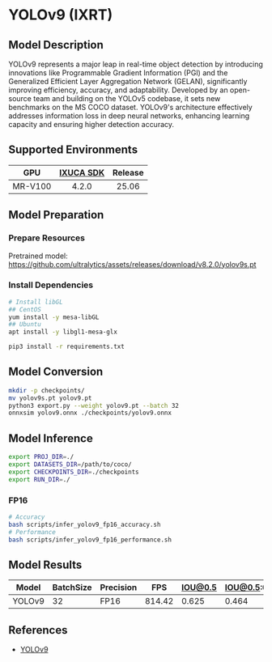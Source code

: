 # YOLOv9 (IXRT)

## Model Description

YOLOv9 represents a major leap in real-time object detection by introducing innovations like Programmable Gradient Information (PGI) and the Generalized Efficient Layer Aggregation Network (GELAN), significantly improving efficiency, accuracy, and adaptability. Developed by an open-source team and building on the YOLOv5 codebase, it sets new benchmarks on the MS COCO dataset. YOLOv9's architecture effectively addresses information loss in deep neural networks, enhancing learning capacity and ensuring higher detection accuracy.

## Supported Environments

| GPU    | [IXUCA SDK](https://gitee.com/deep-spark/deepspark#%E5%A4%A9%E6%95%B0%E6%99%BA%E7%AE%97%E8%BD%AF%E4%BB%B6%E6%A0%88-ixuca) | Release |
| :----: | :----: | :----: |
| MR-V100 | 4.2.0     |  25.06 |

## Model Preparation

### Prepare Resources

Pretrained model: <https://github.com/ultralytics/assets/releases/download/v8.2.0/yolov9s.pt>

### Install Dependencies

```bash
# Install libGL
## CentOS
yum install -y mesa-libGL
## Ubuntu
apt install -y libgl1-mesa-glx

pip3 install -r requirements.txt
```

## Model Conversion

```bash
mkdir -p checkpoints/
mv yolov9s.pt yolov9.pt
python3 export.py --weight yolov9.pt --batch 32
onnxsim yolov9.onnx ./checkpoints/yolov9.onnx
```

## Model Inference

```bash
export PROJ_DIR=./
export DATASETS_DIR=/path/to/coco/
export CHECKPOINTS_DIR=./checkpoints
export RUN_DIR=./
```

### FP16

```bash
# Accuracy
bash scripts/infer_yolov9_fp16_accuracy.sh
# Performance
bash scripts/infer_yolov9_fp16_performance.sh
```

## Model Results

| Model  | BatchSize | Precision | FPS    | IOU@0.5 | IOU@0.5:0.95 |
| ------ | --------- | --------- | ------ | ------- | ------------ |
| YOLOv9 | 32        | FP16      | 814.42 | 0.625   | 0.464        |

## References

- [YOLOv9](https://docs.ultralytics.com/models/yolov9)
